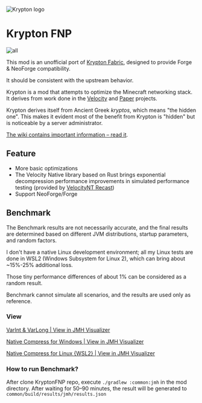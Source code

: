 ![Krypton logo](https://user-images.githubusercontent.com/16436212/102424564-692de280-3fd9-11eb-98a2-ac125cb8e507.png)

# Krypton FNP

![all](https://img.shields.io/badge/environment-any-4caf50?style=flat-square)

This mod is an unofficial port of [Krypton Fabric](https://modrinth.com/mod/krypton), designed to provide Forge &
NeoForge compatibility.

It should be consistent with the upstream behavior.

Krypton is a mod that attempts to optimize the Minecraft networking stack. It derives from work
done in the [Velocity](https://velocitypowered.com/) and [Paper](https://papermc.io) projects.

Krypton derives itself from Ancient Greek _kryptos_, which means "the hidden one". This makes
it evident most of the benefit from Krypton is "hidden" but is noticeable by a server administrator.

[The wiki contains important information &ndash; read it](https://github.com/astei/krypton/wiki).

## Feature
- More basic optimizations
- The Velocity Native library based on Rust brings exponential decompression performance improvements in simulated performance testing (provided by [VelocityNT Recast](https://github.com/404Setup/VelocityNT-Recast))
- Support NeoForge/Forge

## Benchmark

The Benchmark results are not necessarily accurate,
and the final results are determined based on different JVM distributions, startup parameters, and random factors.

I don't have a native Linux development environment; 
all my Linux tests are done in WSL2 (Windows Subsystem for Linux 2), which can bring about ~15%-25% additional loss.

Those tiny performance differences of about 1% can be considered as a random result.

Benchmark cannot simulate all scenarios, and the results are used only as reference.

### View

[VarInt & VarLong | View in JMH Visualizer](https://jmh.morethan.io/?source=https://raw.githubusercontent.com/404Setup/krypton-Multi/refs/heads/master/results/results.json)

[Native Compress for Windows | View in JMH Visualizer](https://jmh.morethan.io/?source=https://raw.githubusercontent.com/404Setup/krypton-Multi/refs/heads/master/results/results.json)

[Native Compress for Linux {WSL2} | View in JMH Visualizer](https://jmh.morethan.io/?source=https://raw.githubusercontent.com/404Setup/krypton-Multi/refs/heads/master/results/results.json)

### How to run Benchmark?

After clone KryptonFNP repo, execute `./gradlew :common:jmh` in the mod directory.
After waiting for 50–90 minutes, the result will be generated to `common/build/results/jmh/results.json`